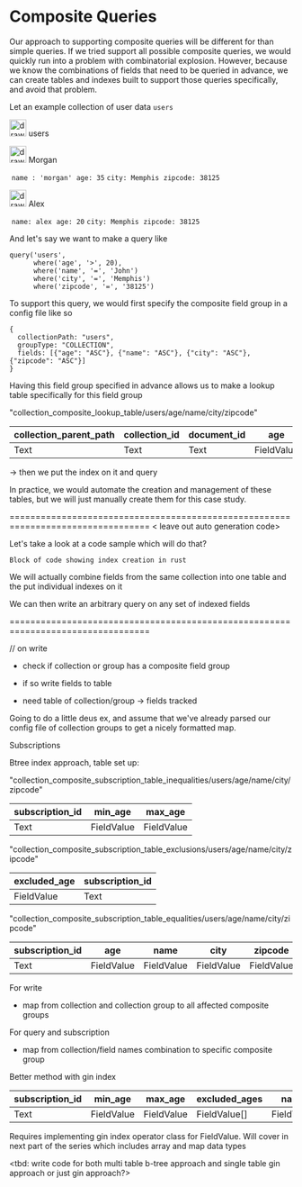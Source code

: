 

# Composite Queries

Our approach to supporting composite queries will be different for than simple queries. If we tried support all possible composite queries, we would quickly run into a problem with combinatorial explosion. However, because we know the combinations of fields that need to be queried in advance, we can create tables and indexes built to support those queries specifically, and avoid that problem.

Let an example collection of user data `users` 

<img src="/Users/pd/diy-firestore/images/collection-dark.png" alt="drawing" width="30"/> users

​		<img src="/Users/pd/diy-firestore/images/document-dark.png" alt="drawing" width="30"/> Morgan

​			`name : 'morgan'`
​			`age: 35`
​			`city: Memphis`
​			`zipcode: 38125`

​		<img src="/Users/pd/diy-firestore/images/document-dark.png" alt="drawing" width="30"/> Alex​

​			`name: alex`
​			`age: 20`
​			`city: Memphis`
​			`zipcode: 38125`

And let's say we want to make a query like 

```
query('users', 
      where('age', '>', 20), 
      where('name', '=', 'John')      
      where('city', '=', 'Memphis')     
      where('zipcode', '=', '38125')
```

To support this query, we would first specify the composite field group in a config file like so

```
{
  collectionPath: "users", 
  groupType: "COLLECTION", 
  fields: [{"age": "ASC"}, {"name": "ASC"}, {"city": "ASC"}, {"zipcode": "ASC"}]
}
```

Having this field group specified in advance allows us to make a lookup table specifically for this field group

"collection_composite_lookup_table/users/age/name/city/zipcode"

| collection_parent_path | collection_id | document_id | age        | name       | city       | zipcode    |
| ---------------------- | ------------- | ----------- | ---------- | ---------- | ---------- | ---------- |
| Text                   | Text          | Text        | FieldValue | FieldValue | FieldValue | FieldValue |

-> then we put the index on it and query

In practice, we would automate the creation and management of these tables, but we will just manually create them for this case study.



=================================================================================
< leave out auto generation code>


Let's take a look at a code sample which will do that?


```
Block of code showing index creation in rust
```
We will actually combine fields from the same collection into one table and the put individual indexes on it

We can then write an arbitrary query on any set of indexed fields

=================================================================================



// on write

  - check if collection or group has a composite field group
  - if so write fields to table
  
  - need table of collection/group -> fields tracked



Going to do a little deus ex, and assume that we've already parsed our config file of collection groups to get a nicely formatted map.





Subscriptions

Btree index approach, table set up:

"collection_composite_subscription_table_inequalities/users/age/name/city/zipcode"

| subscription_id | min_age    | max_age    |
| --------------- | ---------- | ---------- |
| Text            | FieldValue | FieldValue |


"collection_composite_subscription_table_exclusions/users/age/name/city/zipcode"

| excluded_age | subscription_id |
| ------------ | --------------- |
| FieldValue   | Text            |


"collection_composite_subscription_table_equalities/users/age/name/city/zipcode"

| subscription_id | age        | name       | city       | zipcode    |
| --------------- | ---------- | ---------- | ---------- | ---------- |
| Text            | FieldValue | FieldValue | FieldValue | FieldValue |


For write

- map from collection and collection group to all affected composite groups

For query and subscription

- map from collection/field names combination to specific composite group


Better method with gin index

| subscription_id | min_age    | max_age    | excluded_ages | name       | city       | zipcode    |
| --------------- | ---------- | ---------- | ------------- | ---------- | ---------- | ---------- |
| Text            | FieldValue | FieldValue | FieldValue[]  | FieldValue | FieldValue | FieldValue |

Requires implementing gin index operator class for FieldValue. Will cover in next part of the series
which includes array and map data types

<tbd: write code for both multi table b-tree approach and single table gin approach or just gin approach?>
